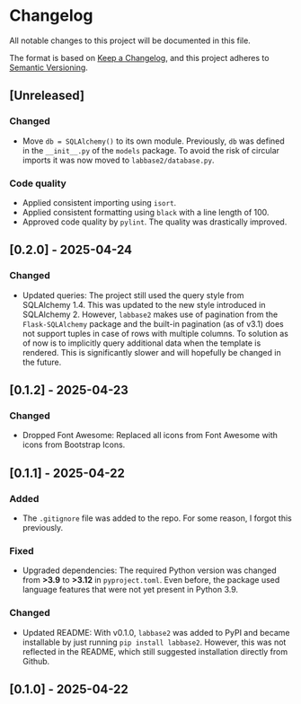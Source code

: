 # Changelog

All notable changes to this project will be documented in this file.

The format is based on [Keep a Changelog](https://keepachangelog.com/en/1.1.0/),
and this project adheres to [Semantic Versioning](https://semver.org/spec/v2.0.0.html).

## [Unreleased]

### Changed

- Move `db = SQLAlchemy()` to its own module. Previously, `db` was defined in the `__init__.py` of the `models` package. To avoid the risk of circular imports it was now moved to `labbase2/database.py`.

### Code quality

- Applied consistent importing using `isort`.
- Applied consistent formatting using `black` with a line length of 100.
- Approved code quality by `pylint`. The quality was drastically improved.


## [0.2.0] - 2025-04-24

### Changed

- Updated queries: The project still used the query style from SQLAlchemy 1.4. This was updated to the new style introduced in SQLAlchemy 2. However, `labbase2` makes use of pagination from the `Flask-SQLAlchemy` package and the built-in pagination (as of v3.1) does not support tuples in case of rows with multiple columns. To solution as of now is to implicitly query additional data when the template is rendered. This is significantly slower and will hopefully be changed in the future. 


## [0.1.2] - 2025-04-23

### Changed

- Dropped Font Awesome: Replaced all icons from Font Awesome with icons from Bootstrap Icons.


## [0.1.1] - 2025-04-22

### Added

- The `.gitignore` file was added to the repo. For some reason, I forgot this previously.

### Fixed

- Upgraded dependencies: The required Python version was changed from **>3.9** to **>3.12** in `pyproject.toml`. Even before, the package used language features that were not yet present in Python 3.9.

### Changed

- Updated README: With v0.1.0, `labbase2` was added to PyPI and became installable by just running `pip install labbase2`. However, this was not reflected in the README, which still suggested installation directly from Github.


## [0.1.0] - 2025-04-22